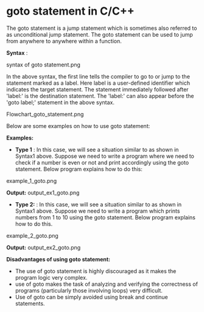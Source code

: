 # goto statement in C/C++

The goto statement is a jump statement which is sometimes also referred to as unconditional jump statement. The goto statement can be used to jump from anywhere to anywhere within a function.

**Syntax** :

syntax of goto statement.png

In the above syntax, the first line tells the compiler to go to or jump to the statement marked as a label. Here label is a user-defined identifier which indicates the target statement. The statement immediately followed after &#39;label:&#39; is the destination statement. The &#39;label:&#39; can also appear before the &#39;goto label;&#39; statement in the above syntax.

Flowchart\_goto\_statement.png

Below are some examples on how to use goto statement:

**Examples:**

- **Type 1** : In this case, we will see a situation similar to as shown in Syntax1 above. Suppose we need to write a program where we need to check if a number is even or not and print accordingly using the goto statement. Below program explains how to do this:

example\_1\_goto.png

**Output:**
output\_ex1\_goto.png

  - **Type 2:** : In this case, we will see a situation similar to as shown in Syntax1 above. Suppose we need to write a program which prints numbers from 1 to 10 using the goto statement. Below program explains how to do this.

example\_2\_goto.png

**Output:**
output\_ex2\_goto.png

**Disadvantages of using goto statement:**

- The use of goto statement is highly discouraged as it makes the program logic very complex.
- use of goto makes the task of analyzing and verifying the correctness of programs (particularly those involving loops) very difficult.
- Use of goto can be simply avoided using break and continue statements.